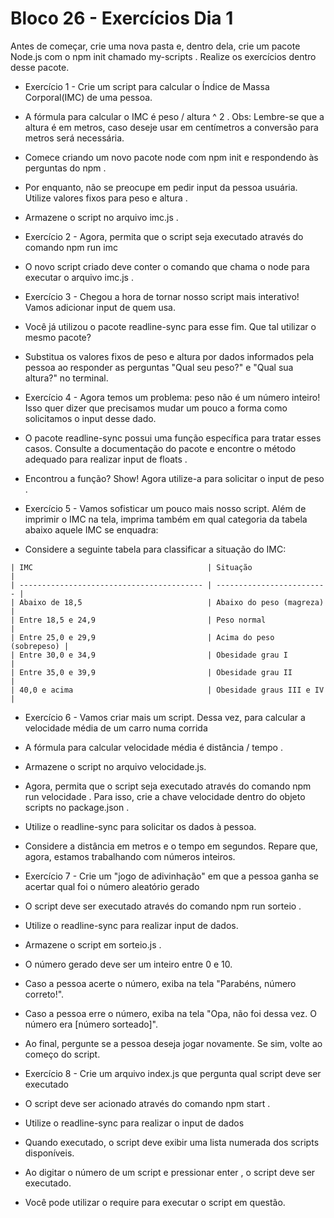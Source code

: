 # Bloco 26 - Exercícios Dia 1

Antes de começar, crie uma nova pasta e, dentro dela, crie um pacote Node.js com o npm init chamado my-scripts . Realize os exercícios dentro desse pacote.


- Exercício 1 - Crie um script para calcular o Índice de Massa Corporal(IMC) de uma pessoa.

- A fórmula para calcular o IMC é peso / altura ^ 2 .
Obs: Lembre-se que a altura é em metros, caso deseje usar em centímetros a conversão para metros será necessária.
- Comece criando um novo pacote node com npm init e respondendo às perguntas do npm .
- Por enquanto, não se preocupe em pedir input da pessoa usuária. Utilize valores fixos para peso e altura .
- Armazene o script no arquivo imc.js .


- Exercício 2 - Agora, permita que o script seja executado através do comando npm run imc

- O novo script criado deve conter o comando que chama o node para executar o arquivo imc.js .

- Exercício 3 - Chegou a hora de tornar nosso script mais interativo! Vamos adicionar input de quem usa.

- Você já utilizou o pacote readline-sync para esse fim. Que tal utilizar o mesmo pacote?
- Substitua os valores fixos de peso e altura por dados informados pela pessoa ao responder as perguntas "Qual seu peso?" e "Qual sua altura?" no terminal.


- Exercício 4 - Agora temos um problema: peso não é um número inteiro! Isso quer dizer que precisamos mudar um pouco a forma como solicitamos o input desse dado.

- O pacote readline-sync possui uma função específica para tratar esses casos. Consulte a documentação do pacote e encontre o método adequado para realizar input de floats .
- Encontrou a função? Show! Agora utilize-a para solicitar o input de peso .


- Exercício 5 - Vamos sofisticar um pouco mais nosso script. Além de imprimir o IMC na tela, imprima também em qual categoria da tabela abaixo aquele IMC se enquadra:

- Considere a seguinte tabela para classificar a situação do IMC:
```
| IMC                                       | Situação                  |
| ----------------------------------------- | ------------------------- |
| Abaixo de 18,5                            | Abaixo do peso (magreza)  |
| Entre 18,5 e 24,9                         | Peso normal               |
| Entre 25,0 e 29,9                         | Acima do peso (sobrepeso) |
| Entre 30,0 e 34,9                         | Obesidade grau I          |
| Entre 35,0 e 39,9                         | Obesidade grau II         |
| 40,0 e acima                              | Obesidade graus III e IV  |
```

- Exercício 6 - Vamos criar mais um script. Dessa vez, para calcular a velocidade média de um carro numa corrida

- A fórmula para calcular velocidade média é distância / tempo .
- Armazene o script no arquivo velocidade.js.
- Agora, permita que o script seja executado através do comando npm run velocidade . Para isso, crie a chave velocidade dentro do objeto scripts no package.json .
- Utilize o readline-sync para solicitar os dados à pessoa.
- Considere a distância em metros e o tempo em segundos. Repare que, agora, estamos trabalhando com números inteiros.

- Exercício 7 - Crie um "jogo de adivinhação" em que a pessoa ganha se acertar qual foi o número aleatório gerado

- O script deve ser executado através do comando npm run sorteio .
- Utilize o readline-sync para realizar input de dados.
- Armazene o script em sorteio.js .
- O número gerado deve ser um inteiro entre 0 e 10.
- Caso a pessoa acerte o número, exiba na tela "Parabéns, número correto!".
- Caso a pessoa erre o número, exiba na tela "Opa, não foi dessa vez. O número era [número sorteado]".
- Ao final, pergunte se a pessoa deseja jogar novamente. Se sim, volte ao começo do script.

- Exercício 8 - Crie um arquivo index.js que pergunta qual script deve ser executado

- O script deve ser acionado através do comando npm start .
- Utilize o readline-sync para realizar o input de dados
- Quando executado, o script deve exibir uma lista numerada dos scripts disponíveis.
- Ao digitar o número de um script e pressionar enter , o script deve ser executado.
- Você pode utilizar o require para executar o script em questão.

